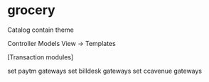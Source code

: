 # grocery

Catalog contain theme

Controller
Models
View -> Templates

[Transaction modules]

set paytm gateways
set billdesk gateways
set ccavenue gateways